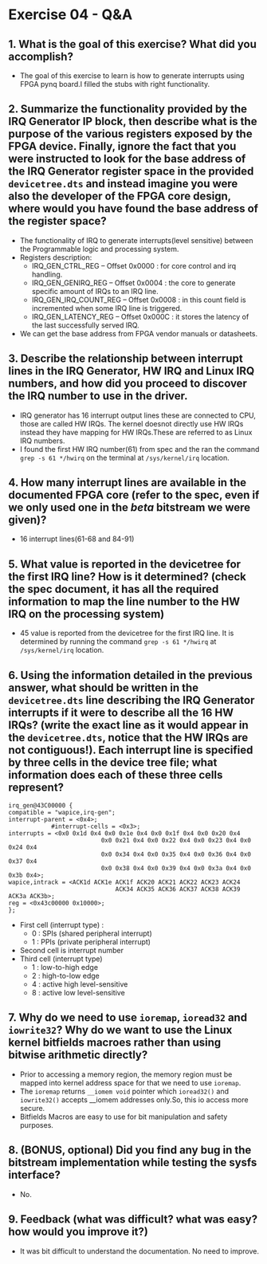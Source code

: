 # Exercise 04 - Q&A

## 1. What is the goal of this exercise? What did you accomplish?
- The goal of this exercise to learn is how to generate interrupts using FPGA pynq board.I filled the stubs with right functionality.

## 2. Summarize the functionality provided by the IRQ Generator IP block, then describe what is the purpose of the various registers exposed by the FPGA device. Finally, ignore the fact that you were instructed to look for the base address of the IRQ Generator register space in the provided `devicetree.dts` and instead imagine you were also the developer of the FPGA core design, where would you have found the base address of the register space?
- The functionality of IRQ to generate interrupts(level sensitive)  between the Programmable logic and processing system.
- Registers description:
    - IRQ_GEN_CTRL_REG – Offset 0x0000 : for core control and irq handling.
    - IRQ_GEN_GENIRQ_REG – Offset 0x0004 : the core to generate specific amount of IRQs to an IRQ line.
    - IRQ_GEN_IRQ_COUNT_REG – Offset 0x0008 : in this count field is incremented when some IRQ line is triggered.
    - IRQ_GEN_LATENCY_REG – Offset 0x000C : it stores the latency of the last successfully served IRQ. 
- We can get the base address from FPGA vendor manuals or datasheets.

## 3. Describe the relationship between interrupt lines in the IRQ Generator, HW IRQ and Linux IRQ numbers, and how did you proceed to discover the IRQ number to use in the driver.
- IRQ generator has 16 interrupt output lines these are connected to CPU, those are called HW IRQs. The kernel doesnot directly use HW IRQs instead they have mapping for HW IRQs.These are referred to as Linux IRQ numbers. 
-  I found the first HW IRQ number(61) from spec and the ran the command `grep -s 61 */hwirq` on the terminal at `/sys/kernel/irq` location.

## 4. How many interrupt lines are available in the documented FPGA core (refer to the spec, even if we only used one in the *beta* bitstream we were given)?
- 16 interrupt lines(61-68 and 84-91)

## 5. What value is reported in the devicetree for the first IRQ line? How is it determined? (check the spec document, it has all the required information to map the line number to the HW IRQ on the processing system)
- 45 value is reported from the devicetree for the first IRQ line. It is determined by running the command `grep -s 61 */hwirq` at `/sys/kernel/irq` location.

## 6. Using the information detailed in the previous answer, what should be written in the `devicetree.dts` line describing the IRQ Generator interrupts if it were to describe all the 16 HW IRQs? (write the exact line as it would appear in the `devicetree.dts`, notice that the HW IRQs are not contiguous!). Each interrupt line is specified by three cells in the device tree file; what information does each of these three cells represent?
 ```
 irq_gen@43C00000 { 
 compatible = "wapice,irq-gen"; 
 interrupt-parent = <0x4>; 
             #interrupt-cells = <0x3>; 
 interrupts = <0x0 0x1d 0x4 0x0 0x1e 0x4 0x0 0x1f 0x4 0x0 0x20 0x4               
                           0x0 0x21 0x4 0x0 0x22 0x4 0x0 0x23 0x4 0x0 0x24 0x4  
                           0x0 0x34 0x4 0x0 0x35 0x4 0x0 0x36 0x4 0x0 0x37 0x4  
                           0x0 0x38 0x4 0x0 0x39 0x4 0x0 0x3a 0x4 0x0 0x3b 0x4>; 
 wapice,intrack = <ACK1d ACK1e ACK1f ACK20 ACK21 ACK22 ACK23 ACK24  
                               ACK34 ACK35 ACK36 ACK37 ACK38 ACK39 ACK3a ACK3b>; 
 reg = <0x43c00000 0x10000>; 
};
 ```
 - First cell (interrupt type) : 
    - 0 : SPIs (shared peripheral interrupt)
    - 1 : PPIs (private peripheral interrupt) 
 - Second cell is interrupt number 
 - Third cell (interrupt type)
    - 1 : low-to-high edge
    - 2 : high-to-low edge
    - 4 : active high level-sensitive
    - 8 : active low level-sensitive

## 7. Why do we need to use `ioremap`, `ioread32` and `iowrite32`? Why do we want to use the Linux kernel bitfields macroes rather than using bitwise arithmetic directly?
- Prior to accessing a memory region, the memory region must be mapped into kernel address space for that we need to use `ioremap`.
- The `ioremap` returns `__iomem void` pointer which `ioread32()` and `iowrite32()` accepts  __iomem addresses only.So, this io access more secure.
- Bitfields Macros are easy to use for bit manipulation and safety purposes.

## 8. (BONUS, optional) Did you find any bug in the bitstream implementation while testing the sysfs interface?
- No.

## 9. Feedback (what was difficult? what was easy? how would you improve it?)
- It was bit difficult to understand the documentation. No need to improve.

